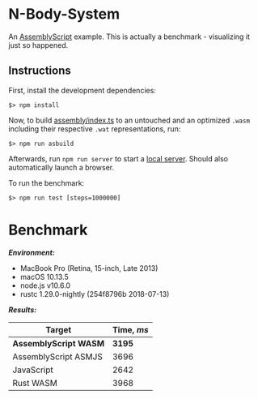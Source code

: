 N-Body-System
=============

An [AssemblyScript](http://assemblyscript.org) example. This is actually a benchmark - visualizing it just so happened.

Instructions
------------

First, install the development dependencies:

```
$> npm install
```

Now, to build [assembly/index.ts](./assembly/index.ts) to an untouched and an optimized `.wasm` including their respective `.wat` representations, run:

```
$> npm run asbuild
```

Afterwards, run `npm run server` to start a <a href="http://localhost:9080">local server</a>. Should also automatically launch a browser.

To run the benchmark:

```
$> npm run test [steps=1000000]
```

Benchmark
=========

***Environment:***
- MacBook Pro (Retina, 15-inch, Late 2013)
- macOS 10.13.5
- node.js v10.6.0
- rustc 1.29.0-nightly (254f8796b 2018-07-13)

***Results:***

|        Target           |  Time, ***ms*** |
|-------------------------|-----------------|
| **AssemblyScript WASM** | **3195**        |
| AssemblyScript ASMJS    | 3696            |
| JavaScript              | 2642            |
| Rust WASM               | 3968            |
